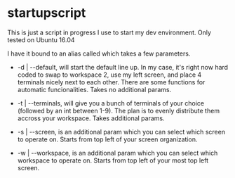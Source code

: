 # startupscript

This is just a script in progress I use to start my dev environment. Only tested on Ubuntu 16.04

I have it bound to an alias called <devstart> which takes a few parameters.

* -d | --default, will start the default line up. In my case, it's right now hard coded to swap to workspace 2, use my left screen, and place 4 terminals nicely next to each other. There are some functions for automatic funcionalities.
Takes no additional params.

* -t | --terminals, will give you a bunch of terminals of your choice (followed by an int between 1-9). The plan is to evenly distribute them accross your workspace.
Takes additional params.

* -s | --screen, is an additional param which you can select which screen to operate on. Starts from top left of your screen organization.

* -w | --workspace, is an additional param which you can select which workspace to operate on. Starts from top left of your most top left screen.

